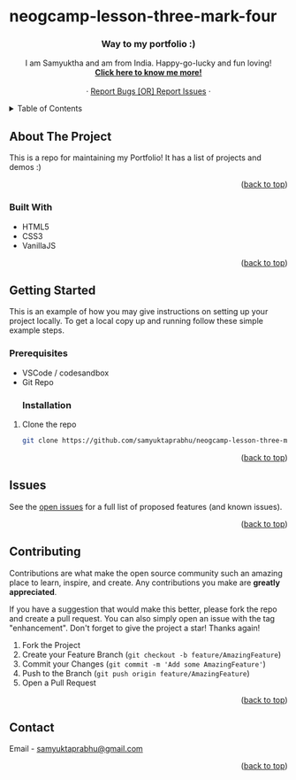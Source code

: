 # neogcamp-lesson-three-mark-four

<a name="readme-top"></a>

<h3 align="center" name="readme-top">Way to my portfolio :)</h3>

  <p align="center">
  I am Samyuktha and am from India. Happy-go-lucky and fun loving!
    <br />
    <a href="https://samyuktha.netlify.app/"><strong>Click here to know me more!</strong></a>
    <br />
    <br />
    <a href=""></a>
    ·
    <a href="https://github.com/samyuktaprabhu/neogcamp-lesson-three-mark-four/issues">Report Bugs [OR] Report Issues</a>
    ·
</div>

<details>
  <summary>Table of Contents</summary>
  <ol>
    <li>
      <a href="#about-the-project">About The Project</a>
      <ul>
        <li><a href="#built-with">Built With</a></li>
      </ul>
    </li>
    <li>
      <a href="#getting-started">Getting Started</a>
      <ul>
        <li><a href="#prerequisites">Prerequisites</a></li>
        <li><a href="#installation">Installation</a></li>
      </ul>
    </li>
    <li><a href="#usage">Usage</a></li>
    <li><a href="#contributing">Contributing</a></li>
    <li><a href="#contact">Contact</a></li>
  </ol>
</details>

## About The Project

This is a repo for maintaining my Portfolio! It has a list of projects and demos :)

<p align="right">(<a href="#readme-top">back to top</a>)</p>

### Built With

- HTML5
- CSS3
- VanillaJS


<p align="right">(<a href="#readme-top">back to top</a>)</p>

## Getting Started

This is an example of how you may give instructions on setting up your project locally.
To get a local copy up and running follow these simple example steps.

### Prerequisites

- VSCode / codesandbox
- Git Repo
  ### Installation

1. Clone the repo
   ```sh
   git clone https://github.com/samyuktaprabhu/neogcamp-lesson-three-mark-four.git
   ```

<p align="right">(<a href="#readme-top">back to top</a>)</p>

<!-- ROADMAP -->

## Issues

See the [open issues](https://github.com/samyuktaprabhu/neogcamp-lesson-three-mark-four/issues) for a full list of proposed features (and known issues).

<p align="right">(<a href="#readme-top">back to top</a>)</p>

<!-- CONTRIBUTING -->

## Contributing

Contributions are what make the open source community such an amazing place to learn, inspire, and create. Any contributions you make are **greatly appreciated**.

If you have a suggestion that would make this better, please fork the repo and create a pull request. You can also simply open an issue with the tag "enhancement".
Don't forget to give the project a star! Thanks again!

1. Fork the Project
2. Create your Feature Branch (`git checkout -b feature/AmazingFeature`)
3. Commit your Changes (`git commit -m 'Add some AmazingFeature'`)
4. Push to the Branch (`git push origin feature/AmazingFeature`)
5. Open a Pull Request

<p align="right">(<a href="#readme-top">back to top</a>)</p>

<!-- CONTACT -->

## Contact

Email - samyuktaprabhu@gmail.com

<p align="right">(<a href="#readme-top">back to top</a>)</p>
